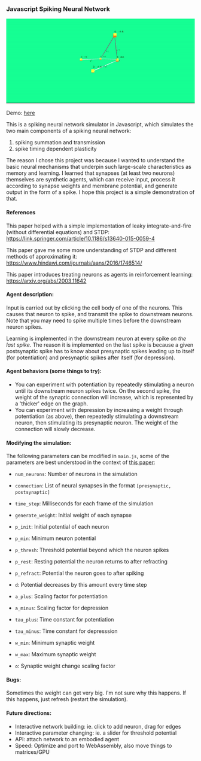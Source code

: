 ### Javascript Spiking Neural Network

<img src="https://github.com/puddleglum56/mind/blob/main/demo.gif" alt="demo" max-height="600"/>

Demo: [here](https://puddleglum56.github.io/spiking/)

This is a spiking neural network simulator in Javascript, which simulates the two main components of a spiking neural network:
1. spiking summation and transmission
2. spike timing dependent plasticity

The reason I chose this project was because I wanted to understand the basic neural mechanisms that underpin such large-scale characteristics as memory and learning. I learned that synapses (at least two neurons) themselves are synthetic agents, which can receive input, process it according to synapse weights and membrane potential, and generate output in the form of a spike. I hope this project is a simple demonstration of that.

#### References
This paper helped with a simple implementation of leaky integrate-and-fire (without differential equations) and STDP:
https://link.springer.com/article/10.1186/s13640-015-0059-4

This paper gave me some more understanding of STDP and different methods of approximating it:
https://www.hindawi.com/journals/aans/2016/1746514/

This paper introduces treating neurons as agents in reinforcement learning:
https://arxiv.org/abs/2003.11642


#### Agent description:
Input is carried out by clicking the cell body of one of the neurons. This causes that neuron to spike, and transmit the spike to downstream neurons. Note that you may need to spike multiple times before the downstream neuron spikes.

Learning is implemented in the downstream neuron at every spike *on the last spike*. The reason it is implemented on the last spike is because a given postsynaptic spike has to know about presynaptic spikes leading up to itself (for potentiation) and presynaptic spikes after itself (for depression).

#### Agent behaviors (some things to try):
- You can experiment with potentiation by repeatedly stimulating a neuron until its downstream neuron spikes twice. On the second spike, the weight of the synaptic connection will increase, which is represented by a 'thicker' edge on the graph.
- You can experiment with depression by increasing a weight through potentiation (as above), then repeatedly stimulating a downstream neuron, then stimulating its presynaptic neuron. The weight of the connection will slowly decrease.

#### Modifying the simulation:
The following parameters can be modified in `main.js`, some of the parameters are best understood in the context of [this paper](https://link.springer.com/article/10.1186/s13640-015-0059-4):
- `num_neurons`: Number of neurons in the simulation
- `connection`: List of neural synapses in the format `[presynaptic, postsynaptic]`
- `time_step`: Milliseconds for each frame of the simulation

- `generate_weight`: Initial weight of each synapse
- `p_init`: Initial potential of each neuron
- `p_min`: Minimum neuron potential
- `p_thresh`: Threshold potential beyond which the neuron spikes
- `p_rest`: Resting potential the neuron returns to after refracting
- `p_refract`: Potential the neuron goes to after spiking
- `d`: Potential decreases by this amount every time step

- `a_plus`: Scaling factor for potentiation
- `a_minus`: Scaling factor for depression
- `tau_plus`: Time constant for potentiation
- `tau_minus`: Time constant for depresssion
- `w_min`: Minimum synaptic weight
- `w_max`: Maximum synaptic weight
- `o`: Synaptic weight change scaling factor

#### Bugs:
Sometimes the weight can get very big. I'm not sure why this happens. If this happens, just refresh (restart the simulation).

#### Future directions:
- Interactive network building: ie. click to add neuron, drag for edges
- Interactive parameter changing: ie. a slider for threshold potential
- API: attach network to an embodied agent
- Speed: Optimize and port to WebAssembly, also move things to matrices/GPU


